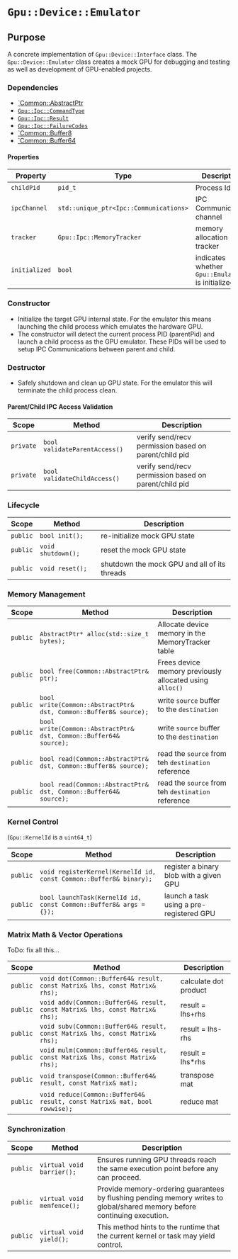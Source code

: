 `Gpu::Device::Emulator`
=======================

## Purpose

A concrete implementation of `Gpu::Device::Interface` class. The `Gpu::Device::Emulator` class creates a mock GPU for
debugging and testing as well as development of GPU-enabled projects.

### Dependencies

* [`Common::AbstractPtr](./Common-AbstractPtr.md)
* [`Gpu::Ipc::CommandType`](./Gpu-Ipc-CommandType.md)
* [`Gpu::Ipc::Result`](./Gpu-Ipc-Result.md)
* [`Gpu::Ipc::FailureCodes`](./Gpu-Ipc-FailureCodes.md)
* [`Common::Buffer8](./Common-Buffer8.md)
* [`Common::Buffer64](./Common-Buffer64.md)

#### Properties

| Property      | Type                                   | Description                                      |
|---------------|----------------------------------------|--------------------------------------------------|
| `childPid`    | `pid_t`                                | Process Id                                       |
| `ipcChannel`  | `std::unique_ptr<Ipc::Communications>` | IPC Communication channel                        |
| `tracker`     | `Gpu::Ipc::MemoryTracker`              | memory allocation tracker                        |
| `initialized` | `bool`                                 | indicates whether `Gpu::Emulator` is initialized |

### Constructor

* Initialize the target GPU internal state. For the emulator this means launching the child process which
  emulates the hardware GPU.
* The constructor will detect the current process PID (parentPid) and launch a child process as the GPU emulator.
  These PIDs will be used to setup IPC Communications between parent and child.

### Destructor

* Safely shutdown and clean up GPU state. For the emulator this will terminate the child process clean.

#### Parent/Child IPC Access Validation

| Scope     | Method                        | Description                                           |
|-----------|-------------------------------|-------------------------------------------------------|
| `private` | `bool validateParentAccess()` | verify send/recv permission based on parent/child pid |
| `private` | `bool validateChildAccess()`  | verify send/recv permission based on parent/child pid |

### Lifecycle

| Scope    | Method             | Description                                  |
|----------|--------------------|----------------------------------------------|
| `public` | `bool init();`     | re-initialize mock GPU state                 |
| `public` | `void shutdown();` | reset the mock GPU state                     |
| `public` | `void reset();`    | shutdown the mock GPU and all of its threads |

### Memory Management

| Scope    | Method                                                            | Description                                              |
|----------|-------------------------------------------------------------------|----------------------------------------------------------|
| `public` | `AbstractPtr* alloc(std::size_t bytes);`                          | Allocate device memory in the MemoryTracker table        |
| `public` | `bool free(Common::AbstractPtr& ptr);`                            | Frees device memory previously allocated using `alloc()` |
| `public` | `bool write(Common::AbstractPtr& dst, Common::Buffer8& source);`  | write `source` buffer to the `destination`               |
| `public` | `bool write(Common::AbstractPtr& dst, Common::Buffer64& source);` | write `source` buffer to the `destination`               |
| `public` | `bool read(Common::AbstractPtr& dst, Common::Buffer8& source);`   | read the `source` from teh `destination` reference       |
| `public` | `bool read(Common::AbstractPtr& dst, Common::Buffer64& source);`  | read the `source` from teh `destination` reference       |

### Kernel Control

(`Gpu::KernelId` is a `uint64_t`)

| Scope    | Method                                                             | Description                              |
|----------|--------------------------------------------------------------------|------------------------------------------|
| `public` | `void registerKernel(KernelId id, const Common::Buffer8& binary);` | register a binary blob with a given GPU  |
| `public` | `bool launchTask(KernelId id, const Common::Buffer8& args = {});`  | launch a task using a pre-registered GPU |

### Matrix Math & Vector Operations

ToDo: fix all this...

| Scope    | Method                                                                       | Description           |
|----------|------------------------------------------------------------------------------|-----------------------|
| `public` | `void dot(Common::Buffer64& result, const Matrix& lhs, const Matrix& rhs);`  | calculate dot product |
| `public` | `void addv(Common::Buffer64& result, const Matrix& lhs, const Matrix& rhs);` | result = lhs+rhs      |
| `public` | `void subv(Common::Buffer64& result, const Matrix& lhs, const Matrix& rhs);` | result = lhs-rhs      |
| `public` | `void mulm(Common::Buffer64& result, const Matrix& lhs, const Matrix& rhs);` | result = lhs*rhs      |
| `public` | `void transpose(Common::Buffer64& result, const Matrix& mat);`               | transpose mat         |
| `public` | `void reduce(Common::Buffer64& result, const Matrix& mat, bool rowwise);`    | reduce mat            |

### Synchronization

| Scope    | Method                     | Description                                                                                                               |
|----------|----------------------------|---------------------------------------------------------------------------------------------------------------------------|
| `public` | `virtual void barrier();`  | Ensures running GPU threads reach the same execution point before any can proceed.                                        |
| `public` | `virtual void memfence();` | Provide memory-ordering guarantees by flushing pending memory writes to global/shared memory before continuing execution. |
| `public` | `virtual void yield();`    | This method hints to the runtime that the current kernel or task may yield control.                                       |

